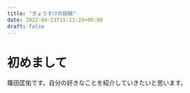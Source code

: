```yaml
---
title: "きょうすけの投稿"
date: 2022-04-23T15:13:29+09:00
draft: false
---
```


# 初めまして
篠田匡佑です。自分の好きなことを紹介していきたいと思います。





